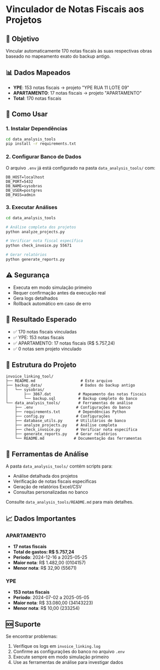 # Vinculador de Notas Fiscais aos Projetos

## 🎯 Objetivo
Vincular automaticamente 170 notas fiscais às suas respectivas obras baseado no mapeamento exato do backup antigo.

## 📊 Dados Mapeados
- **YPE**: 153 notas fiscais → projeto "YPE RUA 11 LOTE 09"
- **APARTAMENTO**: 17 notas fiscais → projeto "APARTAMENTO"
- **Total**: 170 notas fiscais

## 🚀 Como Usar

### 1. Instalar Dependências
```bash
cd data_analysis_tools
pip install -r requirements.txt
```

### 2. Configurar Banco de Dados
O arquivo `.env` já está configurado na pasta `data_analysis_tools/` com:
```env
DB_HOST=localhost
DB_PORT=5432
DB_NAME=sysobras
DB_USER=postgres
DB_PASS=admin
```

### 3. Executar Análises
```bash
cd data_analysis_tools

# Análise completa dos projetos
python analyze_projects.py

# Verificar nota fiscal específica
python check_invoice.py 55671

# Gerar relatórios
python generate_reports.py
```

## ⚠️ Segurança
- Executa em modo simulação primeiro
- Requer confirmação antes da execução real
- Gera logs detalhados
- Rollback automático em caso de erro

## 🎉 Resultado Esperado
- ✅ 170 notas fiscais vinculadas
- ✅ YPE: 153 notas fiscais
- ✅ APARTAMENTO: 17 notas fiscais (R$ 5.757,24)
- ✅ 0 notas sem projeto vinculado

## 📁 Estrutura do Projeto

```
invoice_linking_tool/
├── README.md                    # Este arquivo
├── backup_data/                 # Dados do backup antigo
│   └── sysobras/
│       ├── 3867.dat            # Mapeamento das notas fiscais
│       └── backup.sql          # Backup completo do banco
└── data_analysis_tools/        # Ferramentas de análise
    ├── .env                   # Configurações do banco
    ├── requirements.txt        # Dependências Python
    ├── config.py              # Configurações
    ├── database_utils.py      # Utilitários de banco
    ├── analyze_projects.py    # Análise completa
    ├── check_invoice.py       # Verificar nota específica
    ├── generate_reports.py    # Gerar relatórios
    └── README.md             # Documentação das ferramentas
```

## 🔧 Ferramentas de Análise

A pasta `data_analysis_tools/` contém scripts para:
- Análise detalhada dos projetos
- Verificação de notas fiscais específicas
- Geração de relatórios Excel/CSV
- Consultas personalizadas no banco

Consulte `data_analysis_tools/README.md` para mais detalhes.

## 📈 Dados Importantes

### APARTAMENTO
- **17 notas fiscais**
- **Total de gastos: R$ 5.757,24**
- **Período**: 2024-12-16 a 2025-05-25
- **Maior nota**: R$ 1.482,00 (0104157)
- **Menor nota**: R$ 32,90 (55671)

### YPE
- **153 notas fiscais**
- **Período**: 2024-07-02 a 2025-05-05
- **Maior nota**: R$ 33.080,00 (34143223)
- **Menor nota**: R$ 10,00 (233254)

## 🆘 Suporte

Se encontrar problemas:
1. Verifique os logs em `invoice_linking.log`
2. Confirme as configurações do banco no arquivo `.env`
3. Execute sempre em modo simulação primeiro
4. Use as ferramentas de análise para investigar dados
